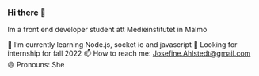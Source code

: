 ### Hi there 👋
Im a front end developer student att Medieinstitutet in Malmö

🌱 I’m currently learning Node.js, socket io and javascript
🤔 Looking for internship for fall 2022
📫 How to reach me: Josefine.Ahlstedt@gmail.com
😄 Pronouns: She

<!--
**JosefineAhlstedt/JosefineAhlstedt** is a ✨ _special_ ✨ repository because its `README.md` (this file) appears on your GitHub profile.


- 🌱 I’m currently learning Node.js, socket io
- 🤔 Looking for internship for fall 2022
- 📫 How to reach me: Josefine.Ahlstedt@gmail.com
- 😄 Pronouns: She
-->
